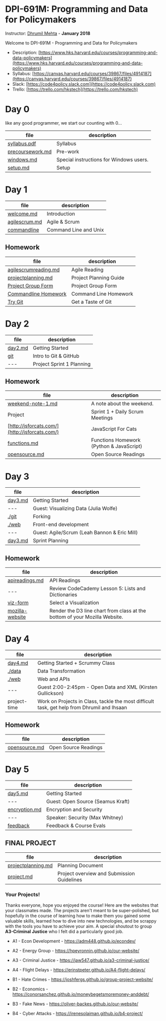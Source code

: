 # DPI-691M: Programming and Data for Policymakers
Instructor: [Dhrumil Mehta](https://www.hks.harvard.edu/faculty/dhrumil-mehta) - **January 2018**

Welcome to DPI-691M - Programming and Data for Policymakers

* Description:
[https://www.hks.harvard.edu/courses/programming-and-data-policymakers](https://www.hks.harvard.edu/courses/programming-and-data-policymakers)
* Syllabus: [https://canvas.harvard.edu/courses/39867/files/4914187](https://canvas.harvard.edu/courses/39867/files/4914187)
* Slack: [https://code4policy.slack.com](https://code4policy.slack.com)
* Trello: [https://trello.com/hkstech](https://trello.com/hkstech)

# Day 0
like any good programmer, we start our counting with 0...

file | description
-----|------------
[syllabus.pdf](syllabus.pdf) | Syllabus
[precoursework.md](precoursework.md) | Pre-work
[windows.md](windows.md) | Special instructions for Windows users.
[setup.md](setup.md) | Setup

# Day 1

file | description
-----|------------
[welcome.md](welcome.md) | Introduction
[agilescrum.md](agilescrum.md) | Agile & Scrum
[commandline](commandline) | Command Line and Unix

## Homework

file | description
-----|------------
[agilescrumreading.md](agilescrumreading.md) | Agile Reading
[projectplanning.md](projectplanning.md) | Project Planning Guide
[Project Group Form](https://goo.gl/forms/oAqhlJBltIi2oAYA3) | Project Group Form
[Commandline Homework](commandline/07-homework.md) | Command Line Homework
[Try Git](https://try.github.io) | Get a Taste of Git


# Day 2
file | description
-----|------------
[day2.md](./day2.md) | Getting Started
[git](./git) | Intro to Git & GitHub
--- | Project Sprint 1 Planning

## Homework

file | description
-----|------------
[weekend-note-1.md](weekend-note-1.md) | A note about the weekend.
Project | Sprint 1 + Daily Scrum Meetings
[http://jsforcats.com/](http://jsforcats.com/) | JavaScript For Cats
[functions.md](functions.md) | Functions Homework (Python & JavaScript)
[opensource.md](opensource.md) | Open Source Readings


# Day 3
file| description
----|------------
[day3.md](day3.md) | Getting Started
---| Guest: Visualizing Data (Julia Wolfe)
[./git](./git) | Forking
[./web](./web) | Front-end development
---| Guest: Agile/Scrum (Leah Bannon & Eric Mill)
[day3.md](day3.md) | Sprint Planning


## Homework

file| description
----|------------
[apireadings.md](apireadings.md) | API Readings
--- | Review CodeCademy Lesson 5: Lists and Dictionaries
[viz-form](https://goo.gl/forms/sairW5dlmOu0HS8n2) | Select a Visualization
[mozilla-website](web/05-visualization.md#-try-it) | Render the D3 line chart from class at the bottom of your Mozilla Website.


# Day 4
file| description
----|------------
[day4.md](day4.md)| Getting Started + Scrummy Class
[./data](./data) | Data Transformation
[./web](./web) | Web and APIs
---| Guest 2:00-2:45pm - Open Data and XML (Kirsten Gullickson)
project-time | Work on Projects in Class, tackle the most difficult task, get help from Dhrumil and Ihsaan

## Homework

file| description
----|------------
[opensource.md](opensource.md) | Open Source Readings

# Day 5
file| description
----|------------
[day5.md](day5.md) | Getting Started
---| Guest: Open Source (Seamus Kraft)
[encryption.md](encryption.md)| Encryption and Security
---| Speaker: Security (Max Whitney)
[feedback](https://goo.gl/forms/8JnxKPVNomI6T0WH3) | Feedback & Course Evals

## FINAL PROJECT
file | description
-----|------------
[projectplanning.md](projectplanning.md) | Planning Document
[project.md](project.md) | Project overview and Submission Guidelines

### Your Projects!

Thanks everyone, hope you enjoyed the course! Here are the websites that your classmates made. The projects aren't meant to be super-polished, but hopefully in the course of learning how to make them you gained some valuable skills, learned how to dive into new technologies, and be scrappy with the tools you have to achieve your aim. A special shoutout to group **A3-Criminal Justice** who I felt did a particularly good job.

- A1 - Econ Development - https://adm448.github.io/econdev/
- A2 - Energy Group - https://hpeyronnin.github.io/our-website/
- A3 - Criminal Justice - https://jaw547.github.io/a3-criminal-justice/
- A4 - Flight Delays - https://erinstpeter.github.io/A4-flight-delays/

- B1 - Hate Crimes - https://joshfergs.github.io/group-project-website/
- B2 - Economics - https://conorsanchez.github.io/moneybegetsmoremoney-anddebt/
- B3 - Fake News - https://oliver-backes.github.io/our-website/
- B4 - Cyber Attacks - https://irenesolaiman.github.io/b4-project/
